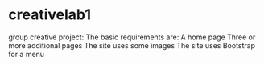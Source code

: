 # creativelab1
group creative project: The basic requirements are:  A home page Three or more additional pages The site uses some images The site uses Bootstrap for a menu
